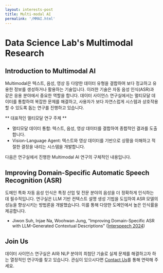 ```yaml
---
layout: interests-post
title: Multi-modal AI
permalink: '/MMAI.html'
---
```


# Data Science Lab's Multimodal Research

## Introduction to Multimodal AI
Multimodal은 텍스트, 음성, 영상 등 다양한 데이터 유형을 결합하여 보다 정교하고 유용한 정보를 생성하거나 활용하는 기술입니다. 이러한 기술은 자동 음성 인식(ASR)과 같은 응용 분야에서 중요한 역할을 합니다. 데이터 사이언스 연구실에서는 멀티모달 데이터를 통합하여 복잡한 문제를 해결하고, 사용자가 보다 자연스럽게 시스템과 상호작용할 수 있도록 돕는 연구를 진행하고 있습니다.

** 대표적인 멀티모달 연구 주제 **

- 멀티모달 데이터 통합: 텍스트, 음성, 영상 데이터를 결합하여 종합적인 결과를 도출합니다.
- Vision-Language Agent: 텍스트와 영상 데이터를 기반으로 상황을 이해하고 적절한 결정을 내리는 시스템을 개발합니다.

다음은 연구실에서 진행한 Multimodal AI 연구의 구체적인 내용입니다.

## Improving Domain-Specific Automatic Speech Recognition (ASR)
도메인 특화 자동 음성 인식은 특정 산업 및 전문 분야의 음성을 더 정확하게 인식하는 데 필수적입니다. 연구실은 LLM 기반 컨텍스트 설명 생성 기법을 도입하여 ASR 모델의 성능을 향상시키는 방법론을 개발했습니다. 이를 통해 다양한 도메인에서 높은 인식률을 제공합니다.

* Jiwon Suh, Injae Na, Woohwan Jung, "Improving Domain-Specific ASR with LLM-Generated Contextual Descriptions" ([Interspeech 2024](https://www.isca-archive.org/interspeech_2024/suh24_interspeech.html))

## Join Us
데이터 사이언스 연구실은 AI와 NLP 분야의 최첨단 기술로 실제 문제를 해결하고자 하는 열정적인 연구자를 찾고 있습니다. 관심이 있으시다면 [Contact Us](https://dsl.hanyang.ac.kr/contact)를 통해 연락해 주세요.
